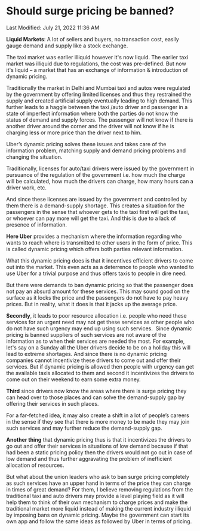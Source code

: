 # Should surge pricing be banned?

Last Modified: July 21, 2022 11:36 AM

**Liquid Markets**: A lot of sellers and buyers, no transaction cost, easily gauge demand and supply like a stock exchange.

The taxi market was earlier illiquid however it's now liquid. The earlier taxi market was illiquid due to regulations, the cost was pre-defined. But now it's liquid – a market that has an exchange of information & introduction of dynamic pricing.

Traditionally the market in Delhi and Mumbai taxi and autos were regulated by the government by offering limited licenses and thus they restrained the supply and created artificial supply eventually leading to high demand. This further leads to a haggle between the taxi /auto driver and passenger in a state of imperfect information where both the parties do not know the status of demand and supply forces. The passenger will not know if there is another driver around the corner and the driver will not know if he is charging less or more price than the driver next to him.

Uber’s dynamic pricing solves these issues and takes care of the information problem, matching supply and demand pricing problems and changing the situation.

Traditionally, licenses for auto/taxi drivers were issued by the government in pursuance of the regulation of the government i.e. how much the charge will be calculated, how much the drivers can charge, how many hours can a driver work, etc.

And since these licenses are issued by the government and controlled by them there is a demand-supply shortage. This creates a situation for the passengers in the sense that whoever gets to the taxi first will get the taxi, or whoever can pay more will get the taxi. And this is due to a lack of presence of information.

**Here Uber** provides a mechanism where the information regarding who wants to reach where is transmitted to other users in the form of price. This is called dynamic pricing which offers both parties relevant information.

What this dynamic pricing does is that it incentives efficient drivers to come out into the market. This even acts as a deterrence to people who wanted to use Uber for a trivial purpose and thus offers taxis to people in dire need.

But there were demands to ban dynamic pricing so that the passenger does not pay an absurd amount for these services. This may sound good on the surface as it locks the price and the passengers do not have to pay heavy prices. But in reality, what it does is that it jacks up the average price.

**Secondly**, it leads to poor resource allocation i.e. people who need these services for an urgent need may not get these services as other people who do not have such urgency may end up using such services.  Since dynamic pricing is banned suppliers of such services are not aware of the information as to when their services are needed the most. For example, let's say on a Sunday all the Uber drivers decide to be on a holiday this will lead to extreme shortages. And since there is no dynamic pricing companies cannot incentivize these drivers to come out and offer their services. But if dynamic pricing is allowed then people with urgency can get the available taxis allocated to them and second it incentivizes the drivers to come out on their weekend to earn some extra money.

**Third** since drivers now know the areas where there is surge pricing they can head over to those places and can solve the demand-supply gap by offering their services in such places.

For a far-fetched idea, it may also create a shift in a lot of people’s careers in the sense if they see that there is more money to be made they may join such services and may further reduce the demand-supply gap.

**Another thing** that dynamic pricing thus is that it incentivizes the drivers to go out and offer their services in situations of low demand because if that had been a static pricing policy then the drivers would not go out in case of low demand and thus further aggravating the problem of inefficient allocation of resources.

But what about the union leaders who ask to ban surge pricing completely as such services have an upper hand in terms of the price they can charge in times of great demand? For them, I believe removing regulations from the traditional taxi and auto drivers may provide a level playing field as it will help them to think of their own mechanism to charge prices and make the traditional market more liquid instead of making the current industry illiquid by imposing bans on dynamic pricing. Maybe the government can start its own app and follow the same ideas as followed by Uber in terms of pricing.